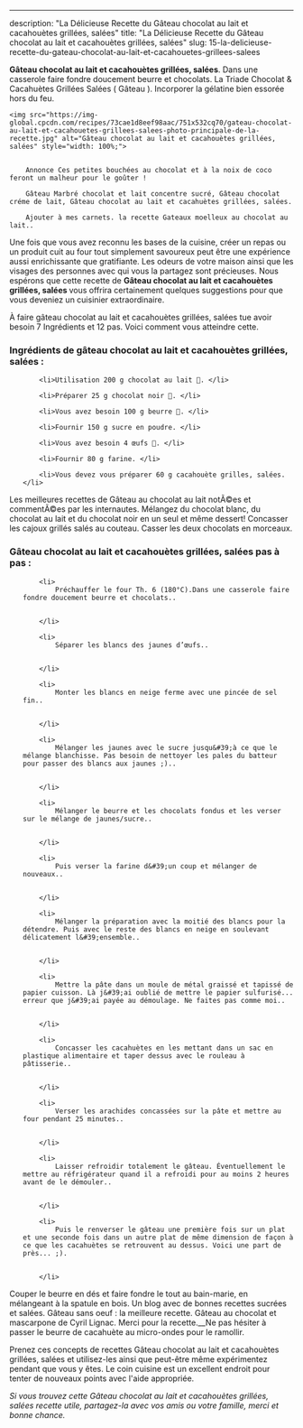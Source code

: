 ---
description: "La Délicieuse Recette du Gâteau chocolat au lait et cacahouètes grillées, salées"
title: "La Délicieuse Recette du Gâteau chocolat au lait et cacahouètes grillées, salées"
slug: 15-la-delicieuse-recette-du-gateau-chocolat-au-lait-et-cacahouetes-grillees-salees

<p>
	<strong>Gâteau chocolat au lait et cacahouètes grillées, salées</strong>. 
	Dans une casserole faire fondre doucement beurre et chocolats. La Triade Chocolat &amp; Cacahuètes Grillées Salées ( Gâteau ). Incorporer la gélatine bien essorée hors du feu.
</p>
<p>
	
	<img src="https://img-global.cpcdn.com/recipes/73cae1d8eef98aac/751x532cq70/gateau-chocolat-au-lait-et-cacahouetes-grillees-salees-photo-principale-de-la-recette.jpg" alt="Gâteau chocolat au lait et cacahouètes grillées, salées" style="width: 100%;">
	
	
		Annonce Ces petites bouchées au chocolat et à la noix de coco feront un malheur pour le goûter !
	
		Gâteau Marbré chocolat et lait concentre sucré, Gâteau chocolat créme de lait, Gâteau chocolat au lait et cacahuètes grillées, salées.
	
		Ajouter à mes carnets. la recette Gateaux moelleux au chocolat au lait..
	
</p>

Une fois que vous avez reconnu les bases de la cuisine, créer un repas ou un produit cuit au four tout simplement savoureux peut être une expérience aussi enrichissante que gratifiante. Les odeurs de votre maison ainsi que les visages des personnes avec qui vous la partagez sont précieuses. Nous espérons que cette recette de <strong> Gâteau chocolat au lait et cacahouètes grillées, salées </strong> vous offrira certainement quelques suggestions pour que vous deveniez un cuisinier extraordinaire.

<!--inarticleads1-->

À faire gâteau chocolat au lait et cacahouètes grillées, salées tue avoir besoin 7 Ingrédients et 12 pas. Voici comment vous atteindre cette.

<h3>Ingrédients de gâteau chocolat au lait et cacahouètes grillées, salées :</h3>

<ol>
	
		<li>Utilisation 200 g chocolat au lait 🍫. </li>
	
		<li>Préparer 25 g chocolat noir 🍫. </li>
	
		<li>Vous avez besoin 100 g beurre 🧈. </li>
	
		<li>Fournir 150 g sucre en poudre. </li>
	
		<li>Vous avez besoin 4 œufs 🥚. </li>
	
		<li>Fournir 80 g farine. </li>
	
		<li>Vous devez vous préparer 60 g cacahouète grilles, salées. </li>
	
</ol>

Les meilleures recettes de Gâteau au chocolat au lait notÃ©es et commentÃ©es par les internautes. Mélangez du chocolat blanc, du chocolat au lait et du chocolat noir en un seul et même dessert! Concasser les cajoux grillés salés au couteau. Casser les deux chocolats en morceaux. 

<!--inarticleads2-->

<h3>Gâteau chocolat au lait et cacahouètes grillées, salées pas à pas :</h3>

<ol>
	
		<li>
			Préchauffer le four Th. 6 (180°C).Dans une casserole faire fondre doucement beurre et chocolats..
			
			
		</li>
	
		<li>
			Séparer les blancs des jaunes d’œufs..
			
			
		</li>
	
		<li>
			Monter les blancs en neige ferme avec une pincée de sel fin..
			
			
		</li>
	
		<li>
			Mélanger les jaunes avec le sucre jusqu&#39;à ce que le mélange blanchisse. Pas besoin de nettoyer les pales du batteur pour passer des blancs aux jaunes ;)..
			
			
		</li>
	
		<li>
			Mélanger le beurre et les chocolats fondus et les verser sur le mélange de jaunes/sucre..
			
			
		</li>
	
		<li>
			Puis verser la farine d&#39;un coup et mélanger de nouveaux..
			
			
		</li>
	
		<li>
			Mélanger la préparation avec la moitié des blancs pour la détendre. Puis avec le reste des blancs en neige en soulevant délicatement l&#39;ensemble..
			
			
		</li>
	
		<li>
			Mettre la pâte dans un moule de métal graissé et tapissé de papier cuisson. Là j&#39;ai oublié de mettre le papier sulfurisé... erreur que j&#39;ai payée au démoulage. Ne faites pas comme moi..
			
			
		</li>
	
		<li>
			Concasser les cacahuètes en les mettant dans un sac en plastique alimentaire et taper dessus avec le rouleau à pâtisserie..
			
			
		</li>
	
		<li>
			Verser les arachides concassées sur la pâte et mettre au four pendant 25 minutes..
			
			
		</li>
	
		<li>
			Laisser refroidir totalement le gâteau. Éventuellement le mettre au réfrigérateur quand il a refroidi pour au moins 2 heures avant de le démouler..
			
			
		</li>
	
		<li>
			Puis le renverser le gâteau une première fois sur un plat et une seconde fois dans un autre plat de même dimension de façon à ce que les cacahuètes se retrouvent au dessus. Voici une part de près... ;).
			
			
		</li>
	
</ol>

Couper le beurre en dés et faire fondre le tout au bain-marie, en mélangeant à la spatule en bois. Un blog avec de bonnes recettes sucrées et salées. Gâteau sans oeuf : la meilleure recette. Gâteau au chocolat et mascarpone de Cyril Lignac. Merci pour la recette.__Ne pas hésiter à passer le beurre de cacahuète au micro-ondes pour le ramollir. 

<!--inarticleads1-->

<p>
Prenez ces concepts de recettes Gâteau chocolat au lait et cacahouètes grillées, salées et utilisez-les ainsi que peut-être même expérimentez pendant que vous y êtes. Le coin cuisine est un excellent endroit pour tenter de nouveaux points avec l'aide appropriée.
</p>

<p>
<i>Si vous trouvez cette Gâteau chocolat au lait et cacahouètes grillées, salées recette utile, partagez-la avec vos amis ou votre famille, merci et bonne chance.</i>
</p>
